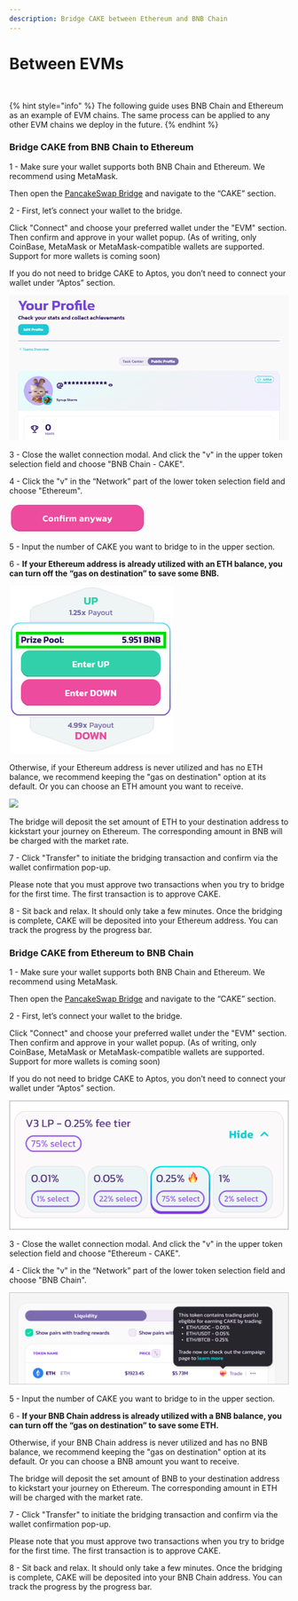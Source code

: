 ```yaml
---
description: Bridge CAKE between Ethereum and BNB Chain
---
```


# Between EVMs

<figure><img src="../../.gitbook/assets/image (37) (3).png" alt=""><figcaption></figcaption></figure>

{% hint style="info" %}
The following guide uses BNB Chain and Ethereum as an example of EVM chains. The same process can be applied to any other EVM chains we deploy in the future.
{% endhint %}

### **Bridge CAKE from BNB Chain to Ethereum**

1 - Make sure your wallet supports both BNB Chain and Ethereum. We recommend using MetaMask.

Then open the [PancakeSwap Bridge](https://bridge.pancakeswap.finance/) and navigate to the “CAKE” section.



2 - First, let’s connect your wallet to the bridge.

Click "Connect" and choose your preferred wallet under the "EVM" section. Then confirm and approve in your wallet popup. (As of writing, only CoinBase, MetaMask or MetaMask-compatible wallets are supported. Support for more wallets is coming soon)

If you do not need to bridge CAKE to Aptos, you don’t need to connect your wallet under “Aptos” section.

![](<../../.gitbook/assets/image (56).png>)



3 - Close the wallet connection modal. And click the "v" in the upper token selection field and choose "BNB Chain - CAKE".



4 - Click the "v" in the “Network” part of the lower token selection field and choose "Ethereum".

![](<../../.gitbook/assets/image (59).png>)



5 - Input the number of CAKE you want to bridge to in the upper section.



6 - **If your Ethereum address is already utilized with an ETH balance, you can turn off the “gas on destination” to save some BNB.**

![](<../../.gitbook/assets/image (58).png>)

Otherwise, if your Ethereum address is never utilized and has no ETH balance, we recommend keeping the "gas on destination" option at its default. Or you can choose an ETH amount you want to receive.

![](<../../.gitbook/assets/image (62).png>)

The bridge will deposit the set amount of ETH to your destination address to kickstart your journey on Ethereum. The corresponding amount in BNB will be charged with the market rate.



7 - Click "Transfer" to initiate the bridging transaction and confirm via the wallet confirmation pop-up.

Please note that you must approve two transactions when you try to bridge for the first time. The first transaction is to approve CAKE.



8 - Sit back and relax. It should only take a few minutes. Once the bridging is complete, CAKE will be deposited into your Ethereum address. You can track the progress by the progress bar.



### Bridge CAKE from Ethereum to BNB Chain <a href="#73b30594-2e82-4639-9274-5006c93cb9e5" id="73b30594-2e82-4639-9274-5006c93cb9e5"></a>

1 - Make sure your wallet supports both BNB Chain and Ethereum. We recommend using MetaMask.

Then open the [PancakeSwap Bridge](https://bridge.pancakeswap.finance/) and navigate to the “CAKE” section.



2 - First, let’s connect your wallet to the bridge.

Click "Connect" and choose your preferred wallet under the "EVM" section. Then confirm and approve in your wallet popup. (As of writing, only CoinBase, MetaMask or MetaMask-compatible wallets are supported. Support for more wallets is coming soon)

If you do not need to bridge CAKE to Aptos, you don’t need to connect your wallet under “Aptos” section.

![](<../../.gitbook/assets/image (43).png>)



3 - Close the wallet connection modal. And click the "v" in the upper token selection field and choose "Ethereum - CAKE".



4 - Click the "v" in the “Network” part of the lower token selection field and choose "BNB Chain".

![](<../../.gitbook/assets/image (31).png>)



5 - Input the number of CAKE you want to bridge to in the upper section.



6 - **If your BNB Chain address is already utilized with a BNB balance, you can turn off the “gas on destination” to save some ETH.**



Otherwise, if your BNB Chain address is never utilized and has no BNB balance, we recommend keeping the "gas on destination" option at its default. Or you can choose a BNB amount you want to receive.

The bridge will deposit the set amount of BNB to your destination address to kickstart your journey on Ethereum. The corresponding amount in ETH will be charged with the market rate.



7 - Click "Transfer" to initiate the bridging transaction and confirm via the wallet confirmation pop-up.

Please note that you must approve two transactions when you try to bridge for the first time. The first transaction is to approve CAKE.



8 - Sit back and relax. It should only take a few minutes. Once the bridging is complete, CAKE will be deposited into your BNB Chain address. You can track the progress by the progress bar.

